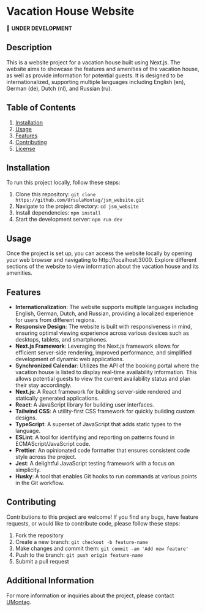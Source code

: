 # Vacation House Website
🔴 **UNDER DEVELOPMENT**

## Description

This is a website project for a vacation house built using Next.js. The website aims to showcase the features and amenities of the vacation house, as well as provide information for potential guests. It is designed to be internationalized, supporting multiple languages including English (en), German (de), Dutch (nl), and Russian (ru).

## Table of Contents

1. [Installation](#installation)
2. [Usage](#usage)
3. [Features](#features)
4. [Contributing](#contributing)
5. [License](#license)

## Installation

To run this project locally, follow these steps:

1. Clone this repository: `git clone https://github.com/UrsulaMontag/jsm_website.git`
2. Navigate to the project directory: `cd jsm_website`
3. Install dependencies: ``npm install``
4. Start the development server: ``npm run dev``

## Usage

Once the project is set up, you can access the website locally by opening your web browser and navigating to http://localhost:3000. Explore different sections of the website to view information about the vacation house and its amenities.

## Features

- **Internationalization**: The website supports multiple languages including English, German, Dutch, and Russian, providing a localized experience for users from different regions.
- **Responsive Design**: The website is built with responsiveness in mind, ensuring optimal viewing experience across various devices such as desktops, tablets, and smartphones.
- **Next.js Framework**: Leveraging the Next.js framework allows for efficient server-side rendering, improved performance, and simplified development of dynamic web applications.
- **Synchronized Calendar**: Utilizes the API of the booking portal where the vacation house is listed to display real-time availability information. This allows potential guests to view the current availability status and plan their stay accordingly.
- **Next.js**: A React framework for building server-side rendered and statically generated applications.
- **React**: A JavaScript library for building user interfaces.
- **Tailwind CSS**: A utility-first CSS framework for quickly building custom designs.
- **TypeScript**: A superset of JavaScript that adds static types to the language.
- **ESLint**: A tool for identifying and reporting on patterns found in ECMAScript/JavaScript code.
- **Prettier**: An opinionated code formatter that ensures consistent code style across the project.
- **Jest**: A delightful JavaScript testing framework with a focus on simplicity.
- **Husky**: A tool that enables Git hooks to run commands at various points in the Git workflow.

## Contributing

Contributions to this project are welcome! If you find any bugs, have feature requests, or would like to contribute code, please follow these steps:

1. Fork the repository
2. Create a new branch: `git checkout -b feature-name`
3. Make changes and commit them: `git commit -am 'Add new feature'`
4. Push to the branch: `git push origin feature-name`
5. Submit a pull request

## Additional Information

For more information or inquiries about the project, please contact [UMontag](mailto:montagu666@gmail.com).
